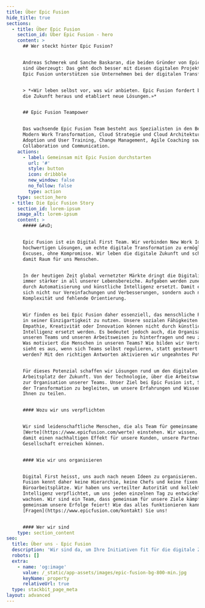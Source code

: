 ```yaml
---
title: Über Epic Fusion
hide_title: true
sections:
  - title: Über Epic Fusion
    section_id: Über Epic Fusion - hero
    content: >
      ## Wer steckt hinter Epic Fusion?


      Andreas Schmerek und Sanche Baskaran, die beiden Gründer von Epic Fusion,
      sind überzeugt: Das geht doch besser mit diesen digitalen Projekten! Mit
      Epic Fusion unterstützen sie Unternehmen bei der digitalen Transformation.


      > *«Wir leben selbst vor, was wir anbieten. Epic Fusion fordert bewusst
      die Zukunft heraus und etabliert neue Lösungen.»*


      ## Epic Fusion Teampower


      Das wachsende Epic Fusion Team besteht aus Spezialisten in den Bereichen
      Modern Work Transformation, Cloud Strategie und Cloud Architektur, User
      Adoption und User Training, Change Management, Agile Coaching sowie
      Collaboration und Communication.
    actions:
      - label: Gemeinsam mit Epic Fusion durchstarten
        url: '#'
        style: button
        icon: dribbble
        new_window: false
        no_follow: false
        type: action
    type: section_hero
  - title: Die Epic Fusion Story
    section_id: lorem-ipsum
    image_alt: lorem-ipsum
    content: >
      ##### &#xD;


      Epic Fusion ist ein Digital First Team. Wir verbinden New Work Ideen mit
      hochwertigen Lösungen, um echte digitale Transformation zu ermöglichen. No
      Excuses, ohne Kompromisse. Wir leben die digitale Zukunft und schaffen
      damit Raum für uns Menschen.


      In der heutigen Zeit global vernetzter Märkte dringt die Digitalisierung
      immer stärker in all unserer Lebensbereiche. Aufgaben werden zunehmend
      durch Automatisierung und künstliche Intelligenz ersetzt. Damit ergeben
      sich nicht nur Vereinfachungen und Verbesserungen, sondern auch neue
      Komplexität und fehlende Orientierung.


      Wir finden es bei Epic Fusion daher essenziell, das menschliche Potenzial
      in seiner Einzigartigkeit zu nutzen. Unsere sozialen Fähigkeiten wie
      Empathie, Kreativität oder Innovation können nicht durch künstliche
      Intelligenz ersetzt werden. Es bedeutet jedoch auch, die Organisation von
      unseren Teams und unseren Arbeitsweisen zu hinterfragen und neu zu formen.
      Was motiviert die Menschen in unseren Teams? Wie bilden wir Vertrauen? Wie
      sieht es aus, wenn sich Teams selbst regulieren, statt gesteuert zu
      werden? Mit den richtigen Antworten aktivieren wir ungeahntes Potenzial.


      Für dieses Potenzial schaffen wir Lösungen rund um den digitalen
      Arbeitsplatz der Zukunft. Von der Technologie, über die Arbeitsweisen bis
      zur Organisation unserer Teams. Unser Ziel bei Epic Fusion ist, Sie bei
      der Transformation zu begleiten, um unsere Erfahrungen und Wissen mit
      Ihnen zu teilen.


      #### Wozu wir uns verpflichten


      Wir sind leidenschaftliche Menschen, die als Team für gemeinsame
      [Werte](https://www.epicfusion.com/werte) einstehen. Wir wissen, dass wir
      damit einen nachhaltigen Effekt für unsere Kunden, unsere Partner und die
      Gesellschaft erreichen können.


      #### Wie wir uns organisieren


      Digital First heisst, uns auch nach neuen Ideen zu organisieren. Epic
      Fusion kennt daher keine Hierarchie, keine Chefs und keine fixen
      Büroarbeitsplätze. Wir haben uns verteilter Autorität und kollektiver
      Intelligenz verpflichtet, um uns jeden einzelnen Tag zu entwickeln und zu
      wachsen. Wir sind ein Team, dass gemeinsam für unsere Ziele kämpft und
      gemeinsam unsere Erfolge feiert! Wie das alles funktionieren kann?
      [Fragen](https://www.epicfusion.com/kontakt) Sie uns!


      #### Wer wir sind
    type: section_content
seo:
  title: Über uns - Epic Fusion
  description: 'Wir sind da, um Ihre Initiativen fit für die digitale Zukunft zu machen! '
  robots: []
  extra:
    - name: 'og:image'
      value: /_static/app-assets/images/epic-fusion-bg-800-min.jpg
      keyName: property
      relativeUrl: true
  type: stackbit_page_meta
layout: advanced
---
```

